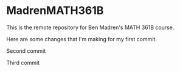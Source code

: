 # MadrenMATH361B
This is the remote repository for Ben Madren's MATH 361B course.

Here are some changes that I'm making for my first commit.

Second commit

Third commit

